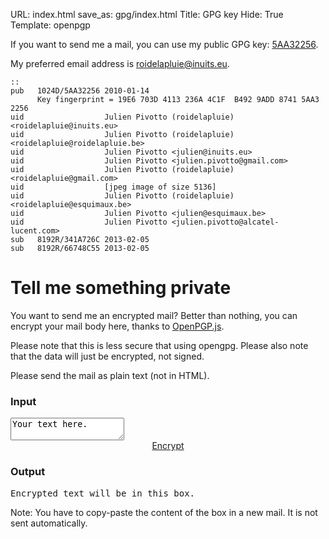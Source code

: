 URL: index.html
save_as: gpg/index.html
Title: GPG key
Hide: True
Template: openpgp

If you want to send me a mail, you can use my public GPG key: [5AA32256](http://roidelapluie.be/gpg/5AA32256.pub).

My preferred email address is [roidelapluie@inuits.eu](mailto:roidelapluie@inuits.eu).

    ::
    pub   1024D/5AA32256 2010-01-14
          Key fingerprint = 19E6 703D 4113 236A 4C1F  B492 9ADD 8741 5AA3 2256
    uid                  Julien Pivotto (roidelapluie) <roidelapluie@inuits.eu>
    uid                  Julien Pivotto (roidelapluie) <roidelapluie@roidelapluie.be>
    uid                  Julien Pivotto <julien@inuits.eu>
    uid                  Julien Pivotto <julien.pivotto@gmail.com>
    uid                  Julien Pivotto (roidelapluie) <roidelapluie@gmail.com>
    uid                  [jpeg image of size 5136]
    uid                  Julien Pivotto (roidelapluie) <roidelapluie@esquimaux.be>
    uid                  Julien Pivotto <julien@esquimaux.be>
    uid                  Julien Pivotto <julien.pivotto@alcatel-lucent.com>
    sub   8192R/341A726C 2013-02-05
    sub   8192R/66748C55 2013-02-05


# Tell me something private

You want to send me an encrypted mail? Better than nothing, you can encrypt your mail body here, thanks to [OpenPGP.js](http://openpgpjs.org/).

Please note that this is less secure that using opengpg. Please also note that the
data will just be encrypted, not signed.

Please send the mail as plain text (not in HTML).

### Input

<textarea class="opengpginput">Your text here.</textarea>
<div style="text-align:center;"><a href="#pgpoutput" class="opengpgbutton">Encrypt</a></div>

### Output

<pre id="pgpoutput" class="opengpgoutput">Encrypted text will be in this box.</pre>

Note: You have to copy-paste the content of the box in a new mail. It is not sent automatically.
